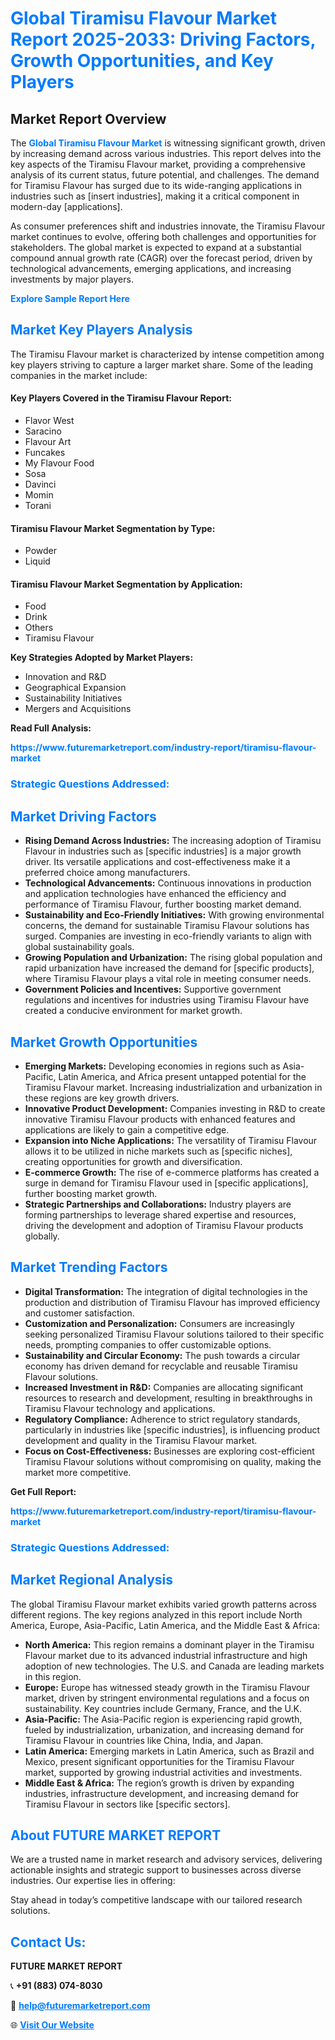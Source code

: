 <h1 style="color: #007BFF;">Global Tiramisu Flavour Market Report 2025-2033: Driving Factors, Growth Opportunities, and Key Players</h1>

<section id="overview">
<h2>Market Report Overview</h2>
<p>The <a href="https://www.futuremarketreport.com/industry-report/tiramisu-flavour-market" style="color: #007BFF; text-decoration: none;"><strong>Global Tiramisu Flavour Market</strong></a> is witnessing significant growth, driven by increasing demand across various industries. This report delves into the key aspects of the Tiramisu Flavour market, providing a comprehensive analysis of its current status, future potential, and challenges. The demand for Tiramisu Flavour has surged due to its wide-ranging applications in industries such as [insert industries], making it a critical component in modern-day [applications].</p>
<p>As consumer preferences shift and industries innovate, the Tiramisu Flavour market continues to evolve, offering both challenges and opportunities for stakeholders. The global market is expected to expand at a substantial compound annual growth rate (CAGR) over the forecast period, driven by technological advancements, emerging applications, and increasing investments by major players.</p>
</section>

<section id="overview">
<p><a href="https://www.futuremarketreport.com/request-sample/reportId=119851" style="color: #007BFF; text-decoration: none;"><strong>Explore Sample Report Here</strong></a></p>
</section>

<section id="key-players">
<h2 style="color: #007BFF;">Market Key Players Analysis</h2>
<p>The Tiramisu Flavour market is characterized by intense competition among key players striving to capture a larger market share. Some of the leading companies in the market include:</p>
<h4>Key Players Covered in the Tiramisu Flavour Report:</h4>
<ul><li>Flavor West</li><li>Saracino</li><li>Flavour Art</li><li>Funcakes</li><li>My Flavour Food</li><li>Sosa</li><li>Davinci</li><li>Momin</li><li>Torani</li></ul>
<h4>Tiramisu Flavour Market Segmentation by Type:</h4>
<ul><li>Powder</li><li>Liquid</li></ul>

<h4>Tiramisu Flavour Market Segmentation by Application:</h4>
<ul><li>Food</li><li>Drink</li><li>Others</li><li>Tiramisu Flavour</li></ul>
<p><strong>Key Strategies Adopted by Market Players:</strong></p>
<ul>
<li>Innovation and R&D</li>
<li>Geographical Expansion</li>
<li>Sustainability Initiatives</li>
<li>Mergers and Acquisitions</li>
</ul>
</section>

<section>
<p><strong>Read Full Analysis: </strong></p><a href="https://www.futuremarketreport.com/industry-report/tiramisu-flavour-market" style="color: #007BFF; text-decoration: none;"><strong>https://www.futuremarketreport.com/industry-report/tiramisu-flavour-market</strong></a>
<h3 style="color: #007BFF;">Strategic Questions Addressed:</h3>
</section>

<section id="driving-factors">
<h2 style="color: #007BFF;">Market Driving Factors</h2>
<ul>
<li><strong>Rising Demand Across Industries:</strong> The increasing adoption of Tiramisu Flavour in industries such as [specific industries] is a major growth driver. Its versatile applications and cost-effectiveness make it a preferred choice among manufacturers.</li>
<li><strong>Technological Advancements:</strong> Continuous innovations in production and application technologies have enhanced the efficiency and performance of Tiramisu Flavour, further boosting market demand.</li>
<li><strong>Sustainability and Eco-Friendly Initiatives:</strong> With growing environmental concerns, the demand for sustainable Tiramisu Flavour solutions has surged. Companies are investing in eco-friendly variants to align with global sustainability goals.</li>
<li><strong>Growing Population and Urbanization:</strong> The rising global population and rapid urbanization have increased the demand for [specific products], where Tiramisu Flavour plays a vital role in meeting consumer needs.</li>
<li><strong>Government Policies and Incentives:</strong> Supportive government regulations and incentives for industries using Tiramisu Flavour have created a conducive environment for market growth.</li>
</ul>
</section>

<section id="growth-opportunities">
<h2 style="color: #007BFF;">Market Growth Opportunities</h2>
<ul>
<li><strong>Emerging Markets:</strong> Developing economies in regions such as Asia-Pacific, Latin America, and Africa present untapped potential for the Tiramisu Flavour market. Increasing industrialization and urbanization in these regions are key growth drivers.</li>
<li><strong>Innovative Product Development:</strong> Companies investing in R&D to create innovative Tiramisu Flavour products with enhanced features and applications are likely to gain a competitive edge.</li>
<li><strong>Expansion into Niche Applications:</strong> The versatility of Tiramisu Flavour allows it to be utilized in niche markets such as [specific niches], creating opportunities for growth and diversification.</li>
<li><strong>E-commerce Growth:</strong> The rise of e-commerce platforms has created a surge in demand for Tiramisu Flavour used in [specific applications], further boosting market growth.</li>
<li><strong>Strategic Partnerships and Collaborations:</strong> Industry players are forming partnerships to leverage shared expertise and resources, driving the development and adoption of Tiramisu Flavour products globally.</li>
</ul>
</section>

<section id="trending-factors">
<h2 style="color: #007BFF;">Market Trending Factors</h2>
<ul>
<li><strong>Digital Transformation:</strong> The integration of digital technologies in the production and distribution of Tiramisu Flavour has improved efficiency and customer satisfaction.</li>
<li><strong>Customization and Personalization:</strong> Consumers are increasingly seeking personalized Tiramisu Flavour solutions tailored to their specific needs, prompting companies to offer customizable options.</li>
<li><strong>Sustainability and Circular Economy:</strong> The push towards a circular economy has driven demand for recyclable and reusable Tiramisu Flavour solutions.</li>
<li><strong>Increased Investment in R&D:</strong> Companies are allocating significant resources to research and development, resulting in breakthroughs in Tiramisu Flavour technology and applications.</li>
<li><strong>Regulatory Compliance:</strong> Adherence to strict regulatory standards, particularly in industries like [specific industries], is influencing product development and quality in the Tiramisu Flavour market.</li>
<li><strong>Focus on Cost-Effectiveness:</strong> Businesses are exploring cost-efficient Tiramisu Flavour solutions without compromising on quality, making the market more competitive.</li>
</ul>
</section>

<section>
<p><strong>Get Full Report: </strong></p><a href="https://www.futuremarketreport.com/industry-report/tiramisu-flavour-market" style="color: #007BFF; text-decoration: none;"><strong>https://www.futuremarketreport.com/industry-report/tiramisu-flavour-market</strong></a>
<h3 style="color: #007BFF;">Strategic Questions Addressed:</h3>
</section>


<section id="regional-analysis">
<h2 style="color: #007BFF;">Market Regional Analysis</h2>
<p>The global Tiramisu Flavour market exhibits varied growth patterns across different regions. The key regions analyzed in this report include North America, Europe, Asia-Pacific, Latin America, and the Middle East & Africa:</p>
<ul>
<li><strong>North America:</strong> This region remains a dominant player in the Tiramisu Flavour market due to its advanced industrial infrastructure and high adoption of new technologies. The U.S. and Canada are leading markets in this region.</li>
<li><strong>Europe:</strong> Europe has witnessed steady growth in the Tiramisu Flavour market, driven by stringent environmental regulations and a focus on sustainability. Key countries include Germany, France, and the U.K.</li>
<li><strong>Asia-Pacific:</strong> The Asia-Pacific region is experiencing rapid growth, fueled by industrialization, urbanization, and increasing demand for Tiramisu Flavour in countries like China, India, and Japan.</li>
<li><strong>Latin America:</strong> Emerging markets in Latin America, such as Brazil and Mexico, present significant opportunities for the Tiramisu Flavour market, supported by growing industrial activities and investments.</li>
<li><strong>Middle East & Africa:</strong> The region’s growth is driven by expanding industries, infrastructure development, and increasing demand for Tiramisu Flavour in sectors like [specific sectors].</li>
</ul>
</section>

<footer>
<h2 style="color: #007BFF;">About FUTURE MARKET REPORT</h2>
<p>We are a trusted name in market research and advisory services, delivering actionable insights and strategic support to businesses across diverse industries. Our expertise lies in offering:</p>

<p>Stay ahead in today’s competitive landscape with our tailored research solutions.</p>

<h2 style="color: #007BFF;">Contact Us:</h2>
<p><strong>FUTURE MARKET REPORT</strong></p>
<p>📞 <strong>+91 (883) 074-8030</strong></p>
<p>📧 <strong><a href="mailto:help@futuremarketreport.com" style="color: #007BFF;">help@futuremarketreport.com</a></strong></p>
<p>🌐 <strong><a href="https://www.futuremarketreport.com/" style="color: #007BFF;">Visit Our Website</a></strong></p>
</footer>